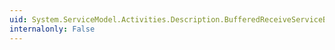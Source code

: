 ```yaml
---
uid: System.ServiceModel.Activities.Description.BufferedReceiveServiceBehavior.#ctor
internalonly: False
---
```


